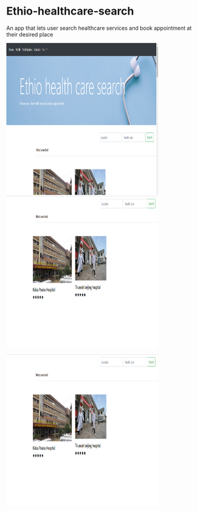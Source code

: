 # Ethio-healthcare-search
An app that lets user search healthcare services and book appointment at their desired place


<p float="left">
  <img src="/screenshots/tena2.PNG" width="400" height=400 />
  <img src="/screenshots/mostSearchedTena.png" width="400" height=400 />
  

</p>
<p float="left">
 
  <img src="/screenshots/mostSearchedTena.png" width="400" height=400 />
  

</p>
